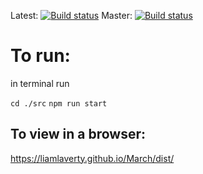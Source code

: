 Latest: [![Build status](https://ci.appveyor.com/api/projects/status/vtw90xu6vtf95l2k?svg=true)](https://ci.appveyor.com/project/Liam/march)
Master: [![Build status](https://ci.appveyor.com/api/projects/status/vtw90xu6vtf95l2k/branch/master?svg=true)](https://ci.appveyor.com/project/Liam/march/branch/master)


# To run:
in terminal run

`cd ./src`
`npm run start`

##  To view in a browser:
https://liamlaverty.github.io/March/dist/
